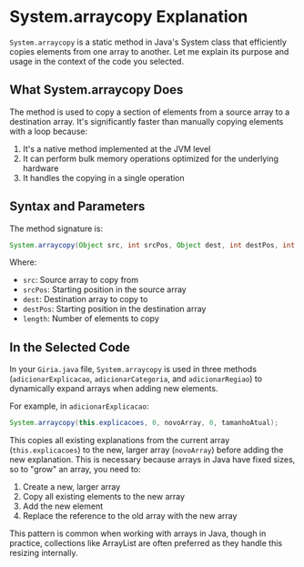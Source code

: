 # System.arraycopy Explanation

`System.arraycopy` is a static method in Java's System class that efficiently copies elements from one array to another. Let me explain its purpose and usage in the context of the code you selected.

## What System.arraycopy Does

The method is used to copy a section of elements from a source array to a destination array. It's significantly faster than manually copying elements with a loop because:

1. It's a native method implemented at the JVM level
2. It can perform bulk memory operations optimized for the underlying hardware
3. It handles the copying in a single operation

## Syntax and Parameters

The method signature is:

```java
System.arraycopy(Object src, int srcPos, Object dest, int destPos, int length)

```

Where:

- `src`: Source array to copy from
- `srcPos`: Starting position in the source array
- `dest`: Destination array to copy to
- `destPos`: Starting position in the destination array
- `length`: Number of elements to copy

## In the Selected Code

In your `Giria.java` file, `System.arraycopy` is used in three methods (`adicionarExplicacao`, `adicionarCategoria`, and `adicionarRegiao`) to dynamically expand arrays when adding new elements.

For example, in `adicionarExplicacao`:

```java
System.arraycopy(this.explicacoes, 0, novoArray, 0, tamanhoAtual);

```

This copies all existing explanations from the current array (`this.explicacoes`) to the new, larger array (`novoArray`) before adding the new explanation. This is necessary because arrays in Java have fixed sizes, so to "grow" an array, you need to:

1. Create a new, larger array
2. Copy all existing elements to the new array
3. Add the new element
4. Replace the reference to the old array with the new array

This pattern is common when working with arrays in Java, though in practice, collections like ArrayList are often preferred as they handle this resizing internally.